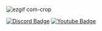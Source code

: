 
![ezgif com-crop](https://github.com/deadshxll/deadshxll/assets/67878277/1dc33b26-deb5-431f-972c-43f10f51823c)

[![Discord Badge](https://img.shields.io/twitter/url?color=738ADB&label=deadshxll&logo=Discord&logoColor=738ADB&style=flat-square&url=https%3A%2F%2Fdiscord.com%2Fusers%2F524931419915550720)](https://discord.com/users/524931419915550720)
[![Youtube Badge](https://img.shields.io/twitter/url?color=FF0000&label=Youtube&logo=Youtube&logoColor=FF0000&style=flat-square&url=https%3A%2F%2Fdiscord.com%2Fusers%2F524931419915550720)](https://www.youtube.com/channel/UCAiUyUbRQgxXACG4xRMoNZg)
